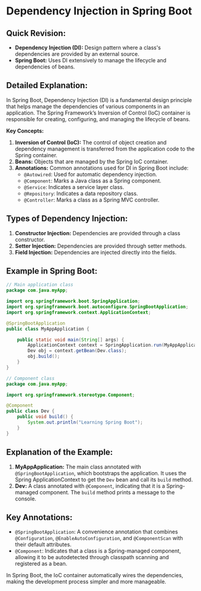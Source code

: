 
# Dependency Injection in Spring Boot

## Quick Revision:
- **Dependency Injection (DI):** Design pattern where a class's dependencies are provided by an external source.
- **Spring Boot:** Uses DI extensively to manage the lifecycle and dependencies of beans.

## Detailed Explanation:
In Spring Boot, Dependency Injection (DI) is a fundamental design principle that helps manage the dependencies of various components in an application. The Spring Framework’s Inversion of Control (IoC) container is responsible for creating, configuring, and managing the lifecycle of beans.

**Key Concepts:**
1. **Inversion of Control (IoC):** The control of object creation and dependency management is transferred from the application code to the Spring container.
2. **Beans:** Objects that are managed by the Spring IoC container.
3. **Annotations:** Common annotations used for DI in Spring Boot include:
    - `@Autowired`: Used for automatic dependency injection.
    - `@Component`: Marks a Java class as a Spring component.
    - `@Service`: Indicates a service layer class.
    - `@Repository`: Indicates a data repository class.
    - `@Controller`: Marks a class as a Spring MVC controller.

## Types of Dependency Injection:
1. **Constructor Injection:** Dependencies are provided through a class constructor.
2. **Setter Injection:** Dependencies are provided through setter methods.
3. **Field Injection:** Dependencies are injected directly into the fields.

## Example in Spring Boot:

```java
// Main application class
package com.java.myApp;

import org.springframework.boot.SpringApplication;
import org.springframework.boot.autoconfigure.SpringBootApplication;
import org.springframework.context.ApplicationContext;

@SpringBootApplication
public class MyAppApplication {

    public static void main(String[] args) {
        ApplicationContext context = SpringApplication.run(MyAppApplication.class, args);
        Dev obj = context.getBean(Dev.class);
        obj.build();
    }
}
```

```java
// Component class
package com.java.myApp;

import org.springframework.stereotype.Component;

@Component
public class Dev {
    public void build() {
        System.out.println("Learning Spring Boot");
    }
}
```

## Explanation of the Example:
1. **MyAppApplication:** The main class annotated with `@SpringBootApplication`, which bootstraps the application. It uses the Spring ApplicationContext to get the `Dev` bean and call its `build` method.
2. **Dev:** A class annotated with `@Component`, indicating that it is a Spring-managed component. The `build` method prints a message to the console.

## Key Annotations:
- `@SpringBootApplication`: A convenience annotation that combines `@Configuration`, `@EnableAutoConfiguration`, and `@ComponentScan` with their default attributes.
- `@Component`: Indicates that a class is a Spring-managed component, allowing it to be autodetected through classpath scanning and registered as a bean.

In Spring Boot, the IoC container automatically wires the dependencies, making the development process simpler and more manageable.
